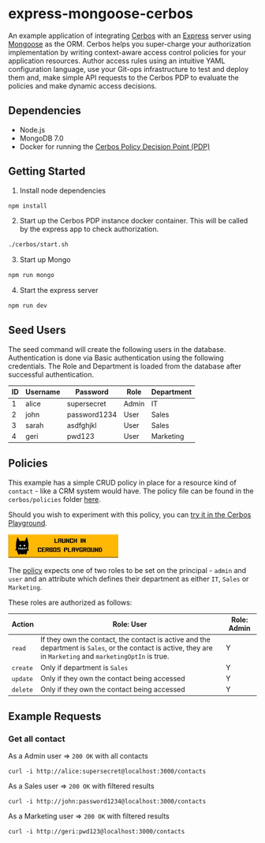 # express-mongoose-cerbos

An example application of integrating [Cerbos](https://cerbos.dev) with an [Express](https://expressjs.com/) server using [Mongoose](https://mongoosejs.com/) as the ORM. Cerbos helps you super-charge your authorization implementation by writing context-aware access control policies for your application resources. Author access rules using an intuitive YAML configuration language, use your Git-ops infrastructure to test and deploy them and, make simple API requests to the Cerbos PDP to evaluate the policies and make dynamic access decisions.

## Dependencies

- Node.js
- MongoDB 7.0
- Docker for running the [Cerbos Policy Decision Point (PDP)](https://docs.cerbos.dev/cerbos/installation/container.html)

## Getting Started

1. Install node dependencies

```bash
npm install
```

2. Start up the Cerbos PDP instance docker container. This will be called by the express app to check authorization.

```bash
./cerbos/start.sh
```

3. Start up Mongo

```bash
npm run mongo
```

4. Start the express server

```bash
npm run dev
```

## Seed Users

The seed command will create the following users in the database. Authentication is done via Basic authentication using the following credentials. The Role and Department is loaded from the database after successful authentication.

| ID  | Username | Password     | Role  | Department |
| --- | -------- | ------------ | ----- | ---------- |
| 1   | alice    | supersecret  | Admin | IT         |
| 2   | john     | password1234 | User  | Sales      |
| 3   | sarah    | asdfghjkl    | User  | Sales      |
| 4   | geri     | pwd123       | User  | Marketing  |

## Policies

This example has a simple CRUD policy in place for a resource kind of `contact` - like a CRM system would have. The policy file can be found in the `cerbos/policies` folder [here](https://github.com/cerbos/express-mongoose-cerbos/blob/main/cerbos/policies/contact.yaml).

Should you wish to experiment with this policy, you can <a href="https://play.cerbos.dev/p/i64b8076eOhyn95GlGSrpz0Oti8M2x01" target="_blank">try it in the Cerbos Playground</a>.

<a href="https://play.cerbos.dev/p/i64b8076eOhyn95GlGSrpz0Oti8M2x01" target="_blank"><img src="docs/launch.jpg" height="48" /></a>

The [policy](./cerbos/policies/contact.yaml) expects one of two roles to be set on the principal - `admin` and `user` and an attribute which defines their department as either `IT`, `Sales` or `Marketing`.

These roles are authorized as follows:

| Action   | Role: User                                                                                                                                                    | Role: Admin |
| -------- | ------------------------------------------------------------------------------------------------------------------------------------------------------------- | ----------- |
| `read`   | If they own the contact, the contact is active and the department is `Sales`, or the contact is active, they are in `Marketing` and `marketingOptIn` is true. | Y           |
| `create` | Only if department is `Sales`                                                                                                                                 | Y           |
| `update` | Only if they own the contact being accessed                                                                                                                   | Y           |
| `delete` | Only if they own the contact being accessed                                                                                                                   | Y           |

## Example Requests

### Get all contact

As a Admin user => `200 OK` with all contacts

```
curl -i http://alice:supersecret@localhost:3000/contacts
```

As a Sales user => `200 OK` with filtered results

```
curl -i http://john:password1234@localhost:3000/contacts
```

As a Marketing user => `200 OK` with filtered results

```
curl -i http://geri:pwd123@localhost:3000/contacts
```
